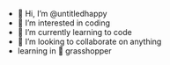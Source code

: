 - 👋 Hi, I’m @untitledhappy
- 👀 I’m interested in coding
- 🌱 I’m currently learning to code
- 💞️ I’m looking to collaborate on anything
- learning in 🦗 grasshopper
